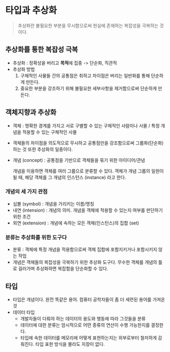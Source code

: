 # 타입과 추상화
> 추상화란 불필요한 부분을 무시함으로써 현실에 존재하는 복잡성을 극복하는 것이다.

## 추상화를 통한 복잡성 극복
- 추상화 : 정확성을 버리고 **목적**에 집중 -> 단순화, 직관적
- 추상화 방법
  1. 구체적인 사물들 간의 공통점은 취하고 차이점은 버리는 일반화를 통해 단순하게 만든다.
  2. 중요한 부분을 강조하기 위해 불필요한 세부사항을 제거함으로써 단순하게 만든다.

## 객체지향과 추상화
- 객체 : 명확한 경계를 가지고 서로 구별할 수 있는 구체적인 사람이나 사물 / 특정 개념을 적용할 수 있는 구체적인 사물
- 객체들의 차이점을 의도적으로 무시하고 공통점만을 강조함으로써 그룹화(단순화)하는 것 또한 추상화의 일종이다.
- 개념 (concept) : 공통점을 기반으로 객체들을 묶기 위한 아이디어/관념

    개념을 이용하면 객체를 여러 그룹으로 분류할 수 있다. 객체가 개념 그룹의 일원이 될 때, 해당 객체를 그 개념의 인스턴스 (instance) 라고 한다.

### 개념의 세 가지 관점
- 심볼 (symbol) : 개념을 가리키는 이름/명칭
- 내연 (intension) : 개념의 의미. 개념을 객체에 적용할 수 있는지 여부를 판단하기 위한 조건
- 외연 (extension) : 개념에 속하는 모든 객체(인스턴스)의 집합 (set)

### 분류는 추상화를 위한 도구다
- 분류 : 객체에 특정 개념을 적용함으로써 객체 집합에 포함지키거나 포함시키지 않는 작업
- 개념은 객체들의 복잡성을 극복하기 위한 추상화 도구다. 무수한 객체를 개념의 틀로 걸러가며 추상화하면 복잡함을 단순화할 수 있다.

## 타입
- 타입은 개념이다. 완전 똑같은 용어. 컴퓨터 공학자들이 좀 더 세련된 용어를 가져온 것
- 데이터 타입
  - 개발자들이 다뤄야 하는 데이터의 용도와 행동에 따라 그것들을 분류
  - 데이터에 대한 분류는 암시적으로 어떤 종류의 연산이 수행 가능한지를 결정한다.
  - 타입에 속한 데이터를 메모리에 어떻게 표현하는지는 외부로부터 철저하게 감춰진다. 타입 표현 방식을 몰라도 지장이 없다.
